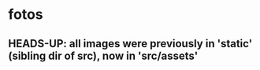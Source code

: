 # fotos

## HEADS-UP: all images were previously in 'static' (sibling dir of src), now in 'src/assets'
